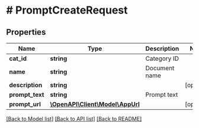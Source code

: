 # # PromptCreateRequest

## Properties

Name | Type | Description | Notes
------------ | ------------- | ------------- | -------------
**cat_id** | **string** | Category ID |
**name** | **string** | Document name |
**description** | **string** |  | [optional]
**prompt_text** | **string** | Prompt text |
**prompt_url** | [**\OpenAPI\Client\Model\AppUrl**](AppUrl.md) |  | [optional]

[[Back to Model list]](../../README.md#models) [[Back to API list]](../../README.md#endpoints) [[Back to README]](../../README.md)

